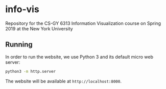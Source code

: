 # info-vis
Repository for the CS-GY 6313 Information Visualization course on Spring 2019 at the New York University

## Running

In order to run the website, we use Python 3 and its default micro web server:
```bash
python3 -m http.server
```

The website will be available at `http://localhost:8000`.